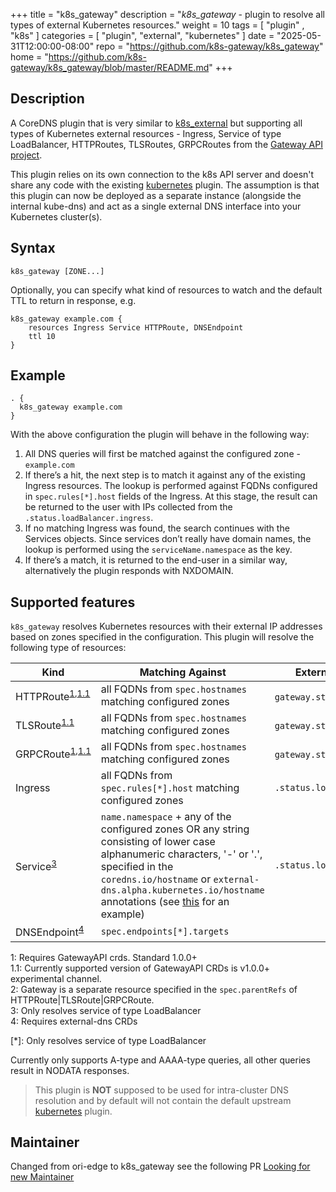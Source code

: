 +++
title = "k8s_gateway"
description = "*k8s_gateway* - plugin to resolve all types of external Kubernetes resources."
weight = 10
tags = [  "plugin" , "k8s" ]
categories = [ "plugin", "external", "kubernetes" ]
date = "2025-05-31T12:00:00-08:00"
repo = "https://github.com/k8s-gateway/k8s_gateway"
home = "https://github.com/k8s-gateway/k8s_gateway/blob/master/README.md"
+++

## Description

A CoreDNS plugin that is very similar to [k8s_external](https://coredns.io/plugins/k8s_external/) but supporting all types of Kubernetes external resources - Ingress, Service of type LoadBalancer, HTTPRoutes, TLSRoutes, GRPCRoutes from the [Gateway API project](https://gateway-api.sigs.k8s.io/).

This plugin relies on its own connection to the k8s API server and doesn't share any code with the existing [kubernetes](https://coredns.io/plugins/kubernetes/) plugin. The assumption is that this plugin can now be deployed as a separate instance (alongside the internal kube-dns) and act as a single external DNS interface into your Kubernetes cluster(s).

## Syntax

```
k8s_gateway [ZONE...] 
```

Optionally, you can specify what kind of resources to watch and the default TTL to return in response, e.g.

```
k8s_gateway example.com {
    resources Ingress Service HTTPRoute, DNSEndpoint
    ttl 10
}
```

## Example


``` corefile
. {
  k8s_gateway example.com
}
```

With the above configuration the plugin will behave in the following way:

1. All DNS queries will first be matched against the configured zone - `example.com`
2. If there’s a hit, the next step is to match it against any of the existing Ingress resources. The lookup is performed against FQDNs configured in `spec.rules[*].host` fields of the Ingress. At this stage, the result can be returned to the user with IPs collected from the `.status.loadBalancer.ingress`.
3. If no matching Ingress was found, the search continues with the Services objects. Since services don’t really have domain names, the lookup is performed using the `serviceName.namespace` as the key.
4. If there’s a match, it is returned to the end-user in a similar way, alternatively the plugin responds with NXDOMAIN.

## Supported features

`k8s_gateway` resolves Kubernetes resources with their external IP addresses based on zones specified in the configuration. This plugin will resolve the following type of resources:

| Kind | Matching Against | External IPs are from |
| ---- | ---------------- | -------- |
| HTTPRoute<sup>[1](#foot1),[1.1](#foot1.1)</sup> | all FQDNs from `spec.hostnames` matching configured zones | `gateway.status.addresses`<sup>[2](#foot2)</sup> |
| TLSRoute<sup>[1.1](#foot1)</sup> | all FQDNs from `spec.hostnames` matching configured zones | `gateway.status.addresses`<sup>[2](#foot2)</sup> |
| GRPCRoute<sup>[1](#foot1),[1.1](#foot1.1)</sup> | all FQDNs from `spec.hostnames` matching configured zones | `gateway.status.addresses`<sup>[2](#foot2)</sup> |
| Ingress | all FQDNs from `spec.rules[*].host` matching configured zones | `.status.loadBalancer.ingress` |
| Service<sup>[3](#foot3)</sup> | `name.namespace` + any of the configured zones OR any string consisting of lower case alphanumeric characters, '-' or '.', specified in the `coredns.io/hostname` or `external-dns.alpha.kubernetes.io/hostname` annotations (see [this](https://github.com/k8s-gateway/k8s_gateway/blob/master/test/single-stack/service-annotation.yml#L8) for an example) | `.status.loadBalancer.ingress` |
| DNSEndpoint<sup>[4](#foot4)</sup> | `spec.endpoints[*].targets` | |


<a name="f1">1</a>: Requires GatewayAPI crds. Standard 1.0.0+</br>
<a name="f1">1.1</a>: Currently supported version of GatewayAPI CRDs is v1.0.0+ experimental channel.</br>
<a name="f2">2</a>: Gateway is a separate resource specified in the `spec.parentRefs` of HTTPRoute|TLSRoute|GRPCRoute.</br>
<a name="f3">3</a>: Only resolves service of type LoadBalancer</br>
<a name="f4">4</a>: Requires external-dns CRDs</br>

[*]: Only resolves service of type LoadBalancer

Currently only supports A-type and AAAA-type queries, all other queries result in NODATA responses.

>  This plugin is **NOT** supposed to be used for intra-cluster DNS resolution and by default will not contain the default upstream [kubernetes](https://coredns.io/plugins/kubernetes/) plugin.

## Maintainer

Changed from ori-edge to k8s_gateway see the following PR [Looking for new Maintainer](https://github.com/ori-edge/k8s_gateway/issues/313)
